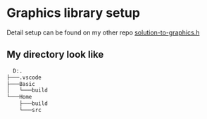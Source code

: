 # Graphics library setup 

Detail setup can be found on my other repo [solution-to-graphics.h](https://github.com/ullaskunder3/Solution-to-graphics.h)

## My directory look like

```cmd
  D:.
├───.vscode
├───Basic
│   └───build
└───Home
    ├───build
    └───src
```
